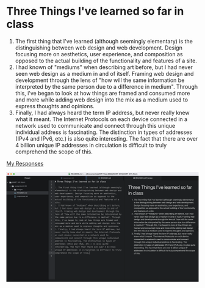 # Three Things I've learned so far in class

1. The first thing that I've learned (although seemingly elementary) is the distinguishing between web design and web development. Design focusing more on aesthetics, user experience, and composition as opposed to the actual building of the functionality and features of a site.
2. I had known of "mediums" when describing art before, but I had never seen web design as a medium in and of itself. Framing web design and development through the lens of "how will the same information be interpreted by the same person due to a difference in medium". Through this, i've began to look at how things are framed and consumed more and more while adding web design into the mix as a medium used to express thoughts and opinions.
3. Finally, I had always heard the term IP address, but never really knew what it meant. The Internet Protocols on each device connected in a network used to communicate and connect through this unique individual address is fascinating. The distinction in types of addresses (IPv4 and IPv6, etc.) is also quite interesting. The fact that there are over 4 billion unique IP addresses in circulation is difficult to truly comprehend the scope of this.

[My Responses](./responses.txt)

![Screenshot](./images/screenshot.png)
